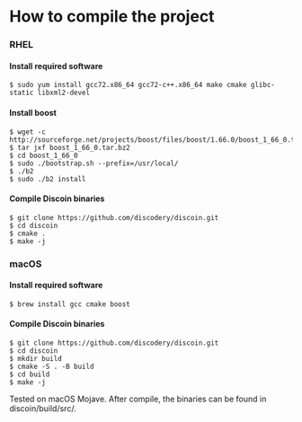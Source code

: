 # How to compile the project
### RHEL
#### Install required software
```
$ sudo yum install gcc72.x86_64 gcc72-c++.x86_64 make cmake glibc-static libxml2-devel 
```
#### Install boost
```
$ wget -c http://sourceforge.net/projects/boost/files/boost/1.66.0/boost_1_66_0.tar.bz2
$ tar jxf boost_1_66_0.tar.bz2
$ cd boost_1_66_0
$ sudo ./bootstrap.sh --prefix=/usr/local/
$ ./b2
$ sudo ./b2 install 
```
#### Compile Discoin binaries
```
$ git clone https://github.com/discodery/discoin.git
$ cd discoin
$ cmake .
$ make -j
```
### macOS
#### Install required software
```
$ brew install gcc cmake boost
```
#### Compile Discoin binaries
```
$ git clone https://github.com/discodery/discoin.git
$ cd discoin
$ mkdir build
$ cmake -S . -B build
$ cd build
$ make -j
```
Tested on macOS Mojave. After compile, the binaries can be found in discoin/build/src/.
